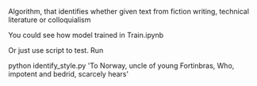 Algorithm, that identifies whether given text from fiction writing, technical literature or сolloquialism

You could see how model trained in Train.ipynb

Or just use script to test. Run 

python identify_style.py 'To Norway, uncle of young Fortinbras, Who, impotent and bedrid, scarcely hears'
